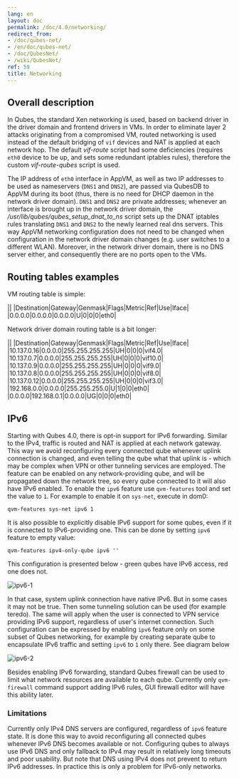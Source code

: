 ```yaml
---
lang: en
layout: doc
permalink: /doc/4.0/networking/
redirect_from:
- /doc/qubes-net/
- /en/doc/qubes-net/
- /doc/QubesNet/
- /wiki/QubesNet/
ref: 59
title: Networking
---
```


## Overall description

In Qubes, the standard Xen networking is used, based on backend driver in the driver domain and frontend drivers in VMs. In order to eliminate layer 2 attacks originating from a compromised VM, routed networking is used instead of the default bridging of `vif` devices and NAT is applied at each network hop. The default *vif-route* script had some deficiencies (requires `eth0` device to be up, and sets some redundant iptables rules), therefore the custom *vif-route-qubes* script is used.

The IP address of `eth0` interface in AppVM, as well as two IP addresses to be used as nameservers (`DNS1` and `DNS2`), are passed via QubesDB to AppVM during its boot (thus, there is no need for DHCP daemon in the network driver domain). `DNS1` and `DNS2` are private addresses; whenever an interface is brought up in the network driver domain, the */usr/lib/qubes/qubes\_setup\_dnat\_to\_ns* script sets up the DNAT iptables rules translating `DNS1` and `DNS2` to the newly learned real dns servers. This way AppVM networking configuration does not need to be changed when configuration in the network driver domain changes (e.g. user switches to a different WLAN). Moreover, in the network driver domain, there is no DNS server either, and consequently there are no ports open to the VMs.

## Routing tables examples

VM routing table is simple:

||
|Destination|Gateway|Genmask|Flags|Metric|Ref|Use|Iface|
|0.0.0.0|0.0.0.0|0.0.0.0|U|0|0|0|eth0|

Network driver domain routing table is a bit longer:

||
|Destination|Gateway|Genmask|Flags|Metric|Ref|Use|Iface|
|10.137.0.16|0.0.0.0|255.255.255.255|UH|0|0|0|vif4.0|
|10.137.0.7|0.0.0.0|255.255.255.255|UH|0|0|0|vif10.0|
|10.137.0.9|0.0.0.0|255.255.255.255|UH|0|0|0|vif9.0|
|10.137.0.8|0.0.0.0|255.255.255.255|UH|0|0|0|vif8.0|
|10.137.0.12|0.0.0.0|255.255.255.255|UH|0|0|0|vif3.0|
|192.168.0.0|0.0.0.0|255.255.255.0|U|1|0|0|eth0|
|0.0.0.0|192.168.0.1|0.0.0.0|UG|0|0|0|eth0|

## IPv6

Starting with Qubes 4.0, there is opt-in support for IPv6 forwarding. Similar to the IPv4, traffic is routed and NAT is applied at each network gateway. This way we avoid reconfiguring every connected qube whenever uplink connection is changed, and even telling the qube what that uplink is - which may be complex when VPN or other tunneling services are employed.
The feature can be enabled on any network-providing qube, and will be propagated down the network tree, so every qube connected to it will also have IPv6 enabled.
To enable the `ipv6` feature use `qvm-features` tool and set the value to `1`. For example to enable it on `sys-net`, execute in dom0:

```
qvm-features sys-net ipv6 1
```

It is also possible to explicitly disable IPv6 support for some qubes, even if it is connected to IPv6-providing one. This can be done by setting `ipv6` feature to empty value:

```
qvm-features ipv4-only-qube ipv6 ''
```

This configuration is presented below - green qubes have IPv6 access, red one does not.

![ipv6-1](/attachment/doc/ipv6-1.png)

In that case, system uplink connection have native IPv6. But in some cases it may not be true. Then some tunneling solution can be used (for example teredo). The same will apply when the user is connected to VPN service providing IPv6 support, regardless of user's internet connection.
Such configuration can be expressed by enabling `ipv6` feature only on some subset of Qubes networking, for example by creating separate qube to encapsulate IPv6 traffic and setting `ipv6` to `1` only there. See diagram below

![ipv6-2](/attachment/doc/ipv6-2.png)

Besides enabling IPv6 forwarding, standard Qubes firewall can be used to limit what network resources are available to each qube. Currently only `qvm-firewall` command support adding IPv6 rules, GUI firewall editor will have this ability later.

### Limitations

Currently only IPv4 DNS servers are configured, regardless of `ipv6` feature state. It is done this way to avoid reconfiguring all connected qubes whenever IPv6 DNS becomes available or not. Configuring qubes to always use IPv6 DNS and only fallback to IPv4 may result in relatively long timeouts and poor usability.
But note that DNS using IPv4 does not prevent to return IPv6 addresses. In practice this is only a problem for IPv6-only networks.
